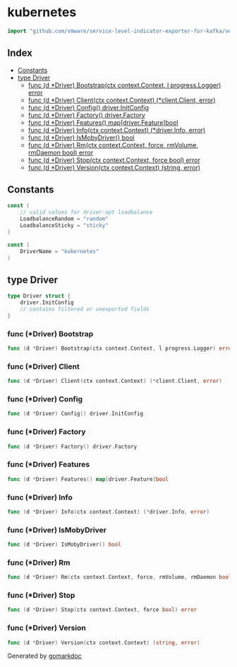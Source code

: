 <!-- Code generated by gomarkdoc. DO NOT EDIT -->

# kubernetes

```go
import "github.com/vmware/service-level-indicator-exporter-for-kafka/vendor/github.com/docker/buildx/driver/kubernetes"
```

## Index

- [Constants](<#constants>)
- [type Driver](<#type-driver>)
  - [func (d *Driver) Bootstrap(ctx context.Context, l progress.Logger) error](<#func-driver-bootstrap>)
  - [func (d *Driver) Client(ctx context.Context) (*client.Client, error)](<#func-driver-client>)
  - [func (d *Driver) Config() driver.InitConfig](<#func-driver-config>)
  - [func (d *Driver) Factory() driver.Factory](<#func-driver-factory>)
  - [func (d *Driver) Features() map[driver.Feature]bool](<#func-driver-features>)
  - [func (d *Driver) Info(ctx context.Context) (*driver.Info, error)](<#func-driver-info>)
  - [func (d *Driver) IsMobyDriver() bool](<#func-driver-ismobydriver>)
  - [func (d *Driver) Rm(ctx context.Context, force, rmVolume, rmDaemon bool) error](<#func-driver-rm>)
  - [func (d *Driver) Stop(ctx context.Context, force bool) error](<#func-driver-stop>)
  - [func (d *Driver) Version(ctx context.Context) (string, error)](<#func-driver-version>)


## Constants

```go
const (
    // valid values for driver-opt loadbalance
    LoadbalanceRandom = "random"
    LoadbalanceSticky = "sticky"
)
```

```go
const (
    DriverName = "kubernetes"
)
```

## type Driver

```go
type Driver struct {
    driver.InitConfig
    // contains filtered or unexported fields
}
```

### func \(\*Driver\) Bootstrap

```go
func (d *Driver) Bootstrap(ctx context.Context, l progress.Logger) error
```

### func \(\*Driver\) Client

```go
func (d *Driver) Client(ctx context.Context) (*client.Client, error)
```

### func \(\*Driver\) Config

```go
func (d *Driver) Config() driver.InitConfig
```

### func \(\*Driver\) Factory

```go
func (d *Driver) Factory() driver.Factory
```

### func \(\*Driver\) Features

```go
func (d *Driver) Features() map[driver.Feature]bool
```

### func \(\*Driver\) Info

```go
func (d *Driver) Info(ctx context.Context) (*driver.Info, error)
```

### func \(\*Driver\) IsMobyDriver

```go
func (d *Driver) IsMobyDriver() bool
```

### func \(\*Driver\) Rm

```go
func (d *Driver) Rm(ctx context.Context, force, rmVolume, rmDaemon bool) error
```

### func \(\*Driver\) Stop

```go
func (d *Driver) Stop(ctx context.Context, force bool) error
```

### func \(\*Driver\) Version

```go
func (d *Driver) Version(ctx context.Context) (string, error)
```



Generated by [gomarkdoc](<https://github.com/princjef/gomarkdoc>)
